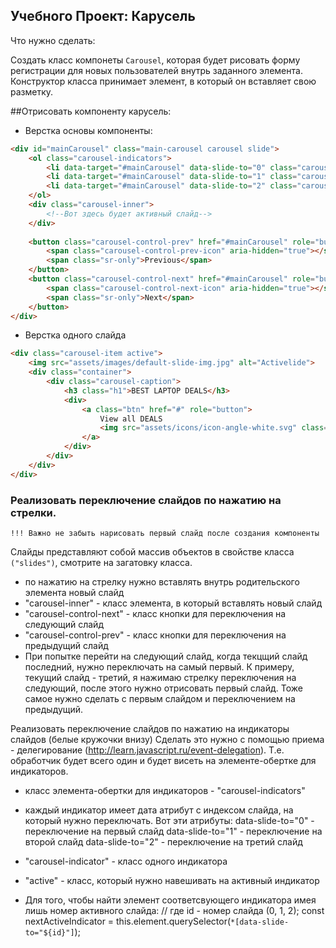 ## Учебного Проект: Карусель ##
Что нужно сделать:

Создать класс компонеты `Carousel`, которая будет рисовать форму регистрации для новых пользователей внутрь заданного элемента.
Конструктор класса принимает элемент, в который он вставляет свою разметку.

##Отрисовать компоненту карусель:

* Верстка основы компоненты:

```html
<div id="mainCarousel" class="main-carousel carousel slide">
    <ol class="carousel-indicators">
        <li data-target="#mainCarousel" data-slide-to="0" class="carousel-indicator"></li>
        <li data-target="#mainCarousel" data-slide-to="1" class="carousel-indicator"></li>
        <li data-target="#mainCarousel" data-slide-to="2" class="carousel-indicator"></li>
    </ol>
    <div class="carousel-inner">
        <!--Вот здесь будет активный слайд-->
    </div>
    
    <button class="carousel-control-prev" href="#mainCarousel" role="button" data-slide="prev">
        <span class="carousel-control-prev-icon" aria-hidden="true"></span>
        <span class="sr-only">Previous</span>
    </button>
    <button class="carousel-control-next" href="#mainCarousel" role="button" data-slide="next">
        <span class="carousel-control-next-icon" aria-hidden="true"></span>
        <span class="sr-only">Next</span>
    </button>
</div>
```

* Верстка одного слайда

```html
<div class="carousel-item active">
    <img src="assets/images/default-slide-img.jpg" alt="Activelide">
    <div class="container">
        <div class="carousel-caption">
            <h3 class="h1">BEST LAPTOP DEALS</h3>
            <div>
                <a class="btn" href="#" role="button">
                    View all DEALS
                    <img src="assets/icons/icon-angle-white.svg" class="ml-3" alt="">
                </a>
            </div>
        </div>
    </div>
</div>
```

### Реализовать переключение слайдов по нажатию на стрелки.
`!!! Важно не забыть нарисовать первый слайд после создания компоненты`

Слайды представляют собой массив объектов в свойстве класса `("slides")`, смотрите на загатовку класса.
* по нажатию на стрелку нужно вставлять внутрь родительского элемента новый слайд
* "carousel-inner" - класс элемента, в который вставлять новый слайд
* "carousel-control-next" - класс кнопки для переключения на следующий слайд
* "carousel-control-prev" - класс кнопки для переключения на предыдущий слайд
* При попытке перейти на следующий слайд, когда текцщий слайд последний, нужно переключать на самый первый.
К примеру, текущий слайд - третий, я нажимаю стрелку переключения на следующий, после этого нужно отрисовать первый слайд.
Тоже самое нужно сделать с первым слайдом и переключением на предыдущий.

Реализовать переключение слайдов по нажатию на индикаторы слайдов (белые кружочки внизу)
Сделать это нужно с помощью приема - делегирование (http://learn.javascript.ru/event-delegation).
Т.е. обработчик будет всего один и будет висеть на элементе-обертке для индикаторов.
* класс элемента-обертки для индикаторов - "carousel-indicators"
* каждый индикатор имеет дата атрибут с индексом слайда, на который нужно переключать.
Вот эти атрибуты:
data-slide-to="0" - переключение на первый слайд
data-slide-to="1" - переключение на второй слайд
data-slide-to="2" - переключение на третий слайд

* "carousel-indicator" - класс одного индикатора
* "active" - класс, который нужно навешивать на активный индикатор
* Для того, чтобы найти элемент соответсвующего индикатора имея лишь номер активного слайда:
// где id - номер слайда (0, 1, 2);
const nextActiveIndicator = this.element.querySelector(`*[data-slide-to="${id}"]`);